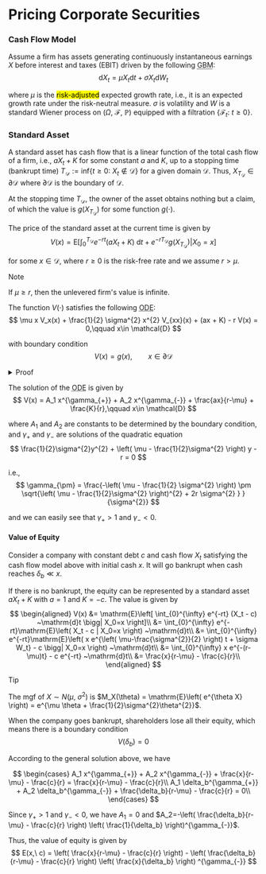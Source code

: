 # Pricing Corporate Securities

### Cash Flow Model
Assume a firm has assets generating continuously instantaneous earnings $X$ before interest and taxes (EBIT) driven by the following <abbr title='Geometric Brownian Motion'>GBM</abbr>: 
$$
\mathrm{d}X_t = \mu X_t \mathrm{d}t + \sigma X_t \mathrm{d} W_t
$$

where $\mu$ is the <mark>risk-adjusted</mark> expected growth rate, i.e., it is an expected growth rate under the risk-neutral measure. $\sigma$ is volatility and $W$ is a standard Wiener process on $(\Omega,\ \mathcal{F},\ \mathbb{P})$ equipped with a filtration $\{\mathcal{F}_t:\ t\geqslant 0\}$.

### Standard Asset
A standard asset has cash flow that is a linear function of the total cash flow of a firm, i.e., $a X_t + K$ for some constant $a$ and $K$, up to a stopping time (bankrupt time) $T_{\mathcal{D}}:=\mathrm{inf}\left\{ t\geqslant 0:\ X_t \notin \mathcal{D} \right\}$ for a given domain $\mathcal{D}$. Thus, $X_{T_{\mathcal{D}}}\in \partial \mathcal{D}$ where $\partial \mathcal{D}$ is the boundary of $\mathcal{D}$.

At the stopping time $T_{\mathcal{D}}$, the owner of the asset obtains nothing but a claim, of which the value is $g(X_{T_{\mathcal{D}}})$ for some function $g(\cdot)$.

The price of the standard asset at the current time is given by 
$$
V(x) = \mathrm{E}\left[ \int_{0}^{T_{\mathcal{D}}} e^{-rt}(a X_t + K) ~\mathrm{d}t + e^{-rT_{\mathcal{D}}}g(X_{T_{\mathcal{D}}}) \Bigg| X_0=x \right]
$$

for some $x\in \mathcal{D}$, where $r\geqslant 0$ is the risk-free rate and we assume $r>\mu$.

> [!NOTE]
> If $\mu\geqslant r$, then the unlevered firm's value is infinite.

The function $V(\cdot)$ satisfies the following <abbr title='Ordinary Diffrential Equation'>ODE</abbr>: 
$$
\mu x V_x(x) + \frac{1}{2} \sigma^{2} x^{2} V_{xx}(x) + (ax + K) - r V(x) = 0,\qquad x\in \mathcal{D}
$$

with boundary condition 
$$
V(x) = g(x),\qquad x\in \partial \mathcal{D}
$$

<details>
<summary>Proof</summary>

Consider $\Delta \to 0^{+}$, we have 
$$
\begin{aligned}
 V(x) &= \mathrm{E} \left[ \int_{0}^{\Delta}e^{-rt}(a X_t + K) ~\mathrm{d}t + \int_{\Delta}^{T_{\mathcal{D}}}e^{-rt}(a X_t + K) ~\mathrm{d}t + e^{-rT_{\mathcal{D}}}g(X_{T_{\mathcal{D}}}) \Bigg| X_0=x  \right]\\
 &= \mathrm{E} \left[ \int_{0}^{\Delta}e^{-rt}(a X_t + K) ~\mathrm{d}t \Bigg| X_0=x \right] + \mathrm{E} \left\{\mathrm{E} \left[ \int_{\Delta}^{T_{\mathcal{D}}}e^{-rt}(a X_t + K) ~\mathrm{d}t + e^{-rT_{\mathcal{D}}}g(X_{T_{\mathcal{D}}}) \Bigg| \mathcal{F}_{\Delta} \right]  \Bigg| \mathcal{F}_0 \right\}\\
 &= \mathrm{E} \left[ \int_{0}^{\Delta}e^{-rt}(a X_t + K) ~\mathrm{d}t + e^{-r \Delta}V(X_{\Delta}) \Bigg| X_0=x \right]\\
 &= \mathrm{E} \left[ (ax + K)\Delta + \omicron(\Delta) + (1-r \Delta + \omicron(\Delta))\left(V(x)+V^{\prime}(x)(X_{\Delta}-x)+\frac{1}{2}V^{\prime\prime}(x)(X_{\Delta}-x)^{2} + \omicron(\Delta)\right) \right]\\
\end{aligned}
$$

> [!TIP]
> As $\Delta \to 0$, $e^{\Delta} = 1 + \Delta + \omicron(\Delta)$.

Note that $\mathrm{d}X_t = \mu \mathrm{d}t + \sigma X_t \mathrm{d}W_t$, thus we have $X_{\Delta}-x = \mu x \Delta + \sigma x (W_{\Delta}-W_0)$, which means 
$$
\mathrm{E}(X_{\Delta}-x) = \mu x \Delta,\qquad \mathrm{E}\left[ (X_{\Delta}-x)^{2} \right] = \mu^{2} x^{2} \Delta^{2} + \sigma^{2} x^{2} \Delta
$$

Thus, we have 
$$
\begin{aligned}
V(x) &= (ax + K)\Delta + \omicron(\Delta) + (1-r \Delta + \omicron(\Delta))\left[V(x)+V^{\prime}(x)\mu x \Delta+\frac{1}{2}V^{\prime\prime}(x)(\mu^{2} x^{2} \Delta^{2} + \sigma^{2} x^{2} \Delta) + \omicron(\Delta)\right]\\
\frac{V(x)}{\Delta} &= (ax + K) + \left(\frac{1}{\Delta}-r\right)\left[V(x)+V^{\prime}(x)\mu x \Delta+\frac{1}{2}V^{\prime\prime}(x)(\mu^{2} x^{2} \Delta^{2} + \sigma^{2} x^{2} \Delta) + \omicron(\Delta)\right]\\
0 &= (ax + K) + V^{\prime}(x)\mu x \Delta + \frac{1}{2}V^{\prime\prime}(x)\sigma^{2}x^{2} - r V(x) 
\end{aligned}
$$

and we finish our proof.
</details>

The solution of the <abbr title='Ordinary Diffrential Equation'>ODE</abbr> is given by 
$$
V(x) = A_1 x^{\gamma_{+}} + A_2 x^{\gamma_{-}} + \frac{ax}{r-\mu} + \frac{K}{r},\qquad x\in \mathcal{D}
$$

where $A_1$ and $A_2$ are constants to be determined by the boundary condition, and $\gamma_{+}$ and $\gamma_{-}$ are solutions of the quadratic equation
$$
\frac{1}{2}\sigma^{2}y^{2} + \left( \mu - \frac{1}{2}\sigma^{2} \right) y - r = 0
$$

i.e., 
$$
\gamma_{\pm} = \frac{-\left( \mu - \frac{1}{2} \sigma^{2} \right) \pm \sqrt{\left( \mu - \frac{1}{2}\sigma^{2} \right)^{2} + 2r \sigma^{2} } }{\sigma^{2}}
$$

and we can easily see that $\gamma_{+}>1$ and $\gamma_{-}<0$.

#### Value of Equity
Consider a company with constant debt $c$ and cash flow $X_t$ satisfying the cash flow model above with initial cash $x$. It will go bankrupt when cash reaches $\delta_b \ll x$. 

If there is no bankrupt, the equity can be represented by a standard asset $a X_t + K$ with $a=1$ and $K=-c$. The value is given by 
$$
\begin{aligned}
 V(x) &= \mathrm{E}\left[ \int_{0}^{\infty} e^{-rt} (X_t - c) ~\mathrm{d}t \bigg| X_0=x \right]\\
 &= \int_{0}^{\infty} e^{-rt}\mathrm{E}\left( X_t - c | X_0=x \right) ~\mathrm{d}t\\
 &= \int_{0}^{\infty} e^{-rt}\mathrm{E}\left( x e^{\left( \mu-\frac{\sigma^{2}}{2} \right) t + \sigma W_t} - c \bigg| X_0=x \right) ~\mathrm{d}t\\
 &= \int_{0}^{\infty} x e^{-(r-\mu)t} - c e^{-rt} ~\mathrm{d}t\\
 &= \frac{x}{r-\mu} - \frac{c}{r}\\
\end{aligned}
$$

> [!TIP]
> The mgf of $X\sim N(\mu,\ \sigma^{2})$ is $M_X(\theta) = \mathrm{E}\left( e^{\theta X} \right)  = e^{\mu \theta + \frac{1}{2}\sigma^{2}\theta^{2}}$.

When the company goes bankrupt, shareholders lose all their equity, which means there is a boundary condition
$$
V(\delta_b) = 0
$$

According to the general solution above, we have 

$$
\begin{cases}
 A_1 x^{\gamma_{+}} + A_2 x^{\gamma_{-}} + \frac{x}{r-\mu} - \frac{c}{r} = \frac{x}{r-\mu} - \frac{c}{r}\\
 A_1 \delta_b^{\gamma_{+}} + A_2 \delta_b^{\gamma_{-}} + \frac{\delta_b}{r-\mu} - \frac{c}{r} = 0\\
\end{cases}
$$

Since $\gamma_{+}>1$ and $\gamma_{-}<0$, we have $A_1=0$ and $A_2=-\left( \frac{\delta_b}{r-\mu} - \frac{c}{r} \right) \left( \frac{1}{\delta_b} \right)^{\gamma_{-}}$.

Thus, the value of equity is given by
$$
E(x,\ c) = \left( \frac{x}{r-\mu} - \frac{c}{r} \right) - \left( \frac{\delta_b}{r-\mu} - \frac{c}{r} \right) \left( \frac{x}{\delta_b} \right) ^{\gamma_{-}}
$$